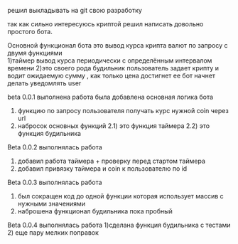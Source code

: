 решил выкладывать на git  свою разработку 

так как сильно интересуюсь криптой решил написать довольно простого бота.

Основной функционал бота  это вывод курса крипта валют по запросу с двумя функциями  
1)таймер вывод курса периодически с определённым интервалом времени 
2)это своего рода будильник пользователь задает крипту и водит ожидаемую сумму , как только цена достигнет ее бот начнет делать уведомлять user 

beta 0.0.1 выполнена работа 
была добавлена основная логика бота 
1) функцию по запросу пользователя получать курс нужной coin  через url  
2)  набросок основных функций 
    2.1) это функция таймера 
    2.2) это функция будильника  

Beta 0.0.2 выполнялась работа 
1) добавил работа таймера + проверку перед стартом таймера  
2) добавил привязку таймера и coin к пользователю по id


Beta 0.0.3 выполнялась работа 
1) был сокращен код  до одной функции  которая использует массив с нужными значениями 
2) наброшена функционал будильника пока пробный 

Beta 0.0.4 выполнялась работа 
1)сделана функция будильника с тестами  
2) еще пару мелких поправок 